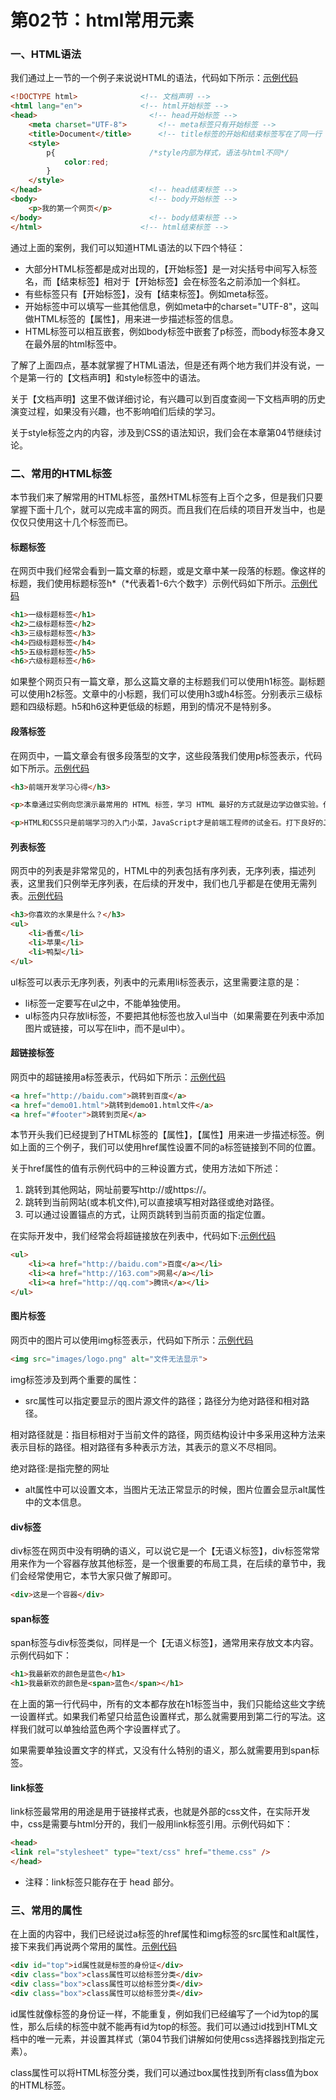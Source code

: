# 第02节：html常用元素

### 一、HTML语法

我们通过上一节的一个例子来说说HTML的语法，代码如下所示：[示例代码](https://github.com/xiaozhoulee/xiaozhou-examples/tree/master/01-网页重构/第02节：HTML常用元素/demo01.html)

``` html
<!DOCTYPE html>              <!-- 文档声明 -->
<html lang="en">             <!-- html开始标签 -->
<head>                         <!-- head开始标签 -->
    <meta charset="UTF-8">       <!-- meta标签只有开始标签 -->
    <title>Document</title>      <!-- title标签的开始和结束标签写在了同一行 -->
    <style>                      
		p{                     /*style内部为样式，语法与html不同*/
			color:red;
		}
	</style>
</head>                        <!-- head结束标签 -->
<body>                         <!-- body开始标签 -->
    <p>我的第一个网页</p>
</body>                        <!-- body结束标签 -->
</html>                      <!-- html结束标签 -->
```

通过上面的案例，我们可以知道HTML语法的以下四个特征：

* 大部分HTML标签都是成对出现的，【开始标签】是一对尖括号中间写入标签名，而【结束标签】相对于【开始标签】会在标签名之前添加一个斜杠。
* 有些标签只有【开始标签】，没有【结束标签】。例如meta标签。
* 开始标签中可以填写一些其他信息，例如meta中的charset="UTF-8"，这叫做HTML标签的【属性】，用来进一步描述标签的信息。
* HTML标签可以相互嵌套，例如body标签中嵌套了p标签，而body标签本身又在最外层的html标签中。

了解了上面四点，基本就掌握了HTML语法，但是还有两个地方我们并没有说，一个是第一行的【文档声明】和style标签中的语法。

关于【文档声明】这里不做详细讨论，有兴趣可以到百度查阅一下文档声明的历史演变过程，如果没有兴趣，也不影响咱们后续的学习。

关于style标签之内的内容，涉及到CSS的语法知识，我们会在本章第04节继续讨论。

### 二、常用的HTML标签

本节我们来了解常用的HTML标签，虽然HTML标签有上百个之多，但是我们只要掌握下面十几个，就可以完成丰富的网页。而且我们在后续的项目开发当中，也是仅仅只使用这十几个标签而已。

#### 标题标签

在网页中我们经常会看到一篇文章的标题，或是文章中某一段落的标题。像这样的标题，我们使用标题标签h*（*代表着1-6六个数字）示例代码如下所示。[示例代码](https://github.com/xiaozhoulee/xiaozhou-examples/tree/master/01-网页重构/第02节：HTML常用元素/demo02.html)

``` html
<h1>一级标题标签</h1>
<h2>二级标题标签</h2>
<h3>三级标题标签</h3>
<h4>四级标题标签</h4>
<h5>五级标题标签</h5>
<h6>六级标题标签</h6>
```

如果整个网页只有一篇文章，那么这篇文章的主标题我们可以使用h1标签。副标题可以使用h2标签。文章中的小标题，我们可以使用h3或h4标签。分别表示三级标题和四级标题。h5和h6这种更低级的标题，用到的情况不是特别多。

#### 段落标签

在网页中，一篇文章会有很多段落型的文字，这些段落我们使用p标签表示，代码如下所示。[示例代码](https://github.com/xiaozhoulee/xiaozhou-examples/tree/master/01-网页重构/第02节：HTML常用元素/demo03.html)

``` html
<h3>前端开发学习心得</h3>

<p>本章通过实例向您演示最常用的 HTML 标签，学习 HTML 最好的方式就是边学边做实验。代码写得多永远比看得多更重要，不断地练习才能不断地成长！</p>

<p>HTML和CSS只是前端学习的入门小菜，JavaScript才是前端工程师的试金石。打下良好的JavaScript基础，才能在后续的学习中得心应手。</p>
```

#### 列表标签

网页中的列表是非常常见的，HTML中的列表包括有序列表，无序列表，描述列表，这里我们只例举无序列表，在后续的开发中，我们也几乎都是在使用无需列表。[示例代码](https://github.com/xiaozhoulee/xiaozhou-examples/tree/master/01-网页重构/第02节：HTML常用元素/demo04.html)

``` html
<h3>你喜欢的水果是什么？</h3>
<ul>
    <li>香蕉</li>
    <li>苹果</li>
    <li>鸭梨</li>
</ul>
```

ul标签可以表示无序列表，列表中的元素用li标签表示，这里需要注意的是：

* li标签一定要写在ul之中，不能单独使用。
* ul标签内只存放li标签，不要把其他标签也放入ul当中（如果需要在列表中添加图片或链接，可以写在li中，而不是ul中）。

#### 超链接标签

网页中的超链接用a标签表示，代码如下所示：[示例代码](https://github.com/xiaozhoulee/xiaozhou-examples/tree/master/01-网页重构/第02节：HTML常用元素/demo05.html)

``` html
<a href="http://baidu.com">跳转到百度</a>
<a href="demo01.html">跳转到demo01.html文件</a>
<a href="#footer">跳转到页尾</a>
```

本节开头我们已经提到了HTML标签的【属性】，【属性】用来进一步描述标签。例如上面的三个例子，我们可以使用href属性设置不同的a标签链接到不同的位置。

关于href属性的值有示例代码中的三种设置方式，使用方法如下所述：

1. 跳转到其他网站，网址前要写http://或https://。
2. 跳转到当前网站(或本机文件),可以直接填写相对路径或绝对路径。
3. 可以通过设置锚点的方式，让网页跳转到当前页面的指定位置。

在实际开发中，我们经常会将超链接放在列表中，代码如下:[示例代码](https://github.com/xiaozhoulee/xiaozhou-examples/tree/master/01-网页重构/第02节：HTML常用元素/demo06.html)

``` html
<ul>
    <li><a href="http://baidu.com">百度</a></li>
    <li><a href="http://163.com">网易</a></li>
    <li><a href="http://qq.com">腾讯</a></li>
</ul>
```

#### 图片标签

网页中的图片可以使用img标签表示，代码如下所示：[示例代码](https://github.com/xiaozhoulee/xiaozhou-examples/tree/master/01-网页重构/第02节：HTML常用元素/demo07.html)

``` html
<img src="images/logo.png" alt="文件无法显示">
```

img标签涉及到两个重要的属性：

* src属性可以指定要显示的图片源文件的路径；路径分为绝对路径和相对路径。

相对路径就是：指目标相对于当前文件的路径，网页结构设计中多采用这种方法来表示目标的路径。相对路径有多种表示方法，其表示的意义不尽相同。

绝对路径:是指完整的网址
* alt属性中可以设置文本，当图片无法正常显示的时候，图片位置会显示alt属性中的文本信息。

#### div标签

div标签在网页中没有明确的语义，可以说它是一个【无语义标签】，div标签常常用来作为一个容器存放其他标签，是一个很重要的布局工具，在后续的章节中，我们会经常使用它，本节大家只做了解即可。

``` html
<div>这是一个容器</div>
```

#### span标签

span标签与div标签类似，同样是一个【无语义标签】，通常用来存放文本内容。示例代码如下：

``` html
<h1>我最新欢的颜色是蓝色</h1>
<h1>我最新欢的颜色是<span>蓝色</span></h1>
```

在上面的第一行代码中，所有的文本都存放在h1标签当中，我们只能给这些文字统一设置样式。如果我们希望只给蓝色设置样式，那么就需要用到第二行的写法。这样我们就可以单独给蓝色两个字设置样式了。

如果需要单独设置文字的样式，又没有什么特别的语义，那么就需要用到span标签。

#### link标签

link标签最常用的用途是用于链接样式表，也就是外部的css文件，在实际开发中，css是需要与html分开的，我们一般用link标签引用。示例代码如下：

``` html 
<head>
<link rel="stylesheet" type="text/css" href="theme.css" />
</head>
```
* 注释：link标签只能存在于 head 部分。

### 三、常用的属性

在上面的内容中，我们已经说过a标签的href属性和img标签的src属性和alt属性，接下来我们再说两个常用的属性。[示例代码](https://github.com/xiaozhoulee/xiaozhou-examples/tree/master/01-网页重构/第02节：HTML常用元素/demo08.html)

``` html
<div id="top">id属性就是标签的身份证</div>
<div class="box">class属性可以给标签分类</div>
<div class="box">class属性可以给标签分类</div>
<div class="box">class属性可以给标签分类</div>
```

id属性就像标签的身份证一样，不能重复，例如我们已经编写了一个id为top的属性，那么后续的标签中就不能再有id为top的标签。我们可以通过id找到HTML文档中的唯一元素，并设置其样式（第04节我们讲解如何使用css选择器找到指定元素）。

class属性可以将HTML标签分类，我们可以通过box属性找到所有class值为box的HTML标签。


